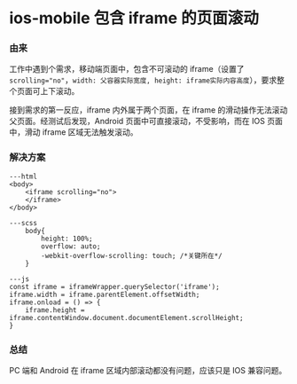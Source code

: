 # ios-mobile 包含 iframe 的页面滚动

### 由来

工作中遇到个需求，移动端页面中，包含不可滚动的 iframe（设置了`scrolling="no"`，`width: 父容器实际宽度, height: iframe实际内容高度`），要求整个页面可上下滚动。

接到需求的第一反应，iframe 内外属于两个页面，在 iframe 的滑动操作无法滚动父页面。经测试后发现，Android 页面中可直接滚动，不受影响，而在 IOS 页面中，滑动 iframe 区域无法触发滚动。

### 解决方案

```
---html
<body>
    <iframe scrolling="no">
    </iframe>
</body>

---scss
    body{
        height: 100%;
        overflow: auto;
        -webkit-overflow-scrolling: touch; /*关键所在*/
    }

---js
const iframe = iframeWrapper.querySelector('iframe');
iframe.width = iframe.parentElement.offsetWidth;
iframe.onload = () => {
    iframe.height = iframe.contentWindow.document.documentElement.scrollHeight;
}
```

### 总结

PC 端和 Android 在 iframe 区域内部滚动都没有问题，应该只是 IOS 兼容问题。

